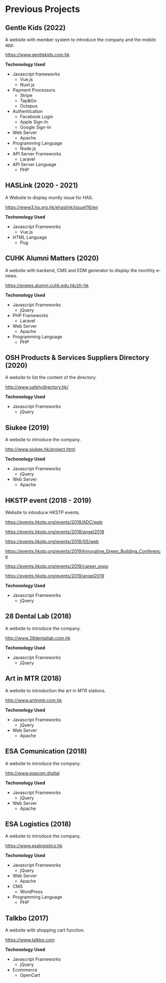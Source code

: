 # Previous Projects

## Gentle Kids (2022)

A website with member system to introduce the company and the mobile app.

https://www.gentlekids.com.hk

**Techonology Used**
- Javascript frameworks
  - Vue.js
  - Nuxt.js
- Payment Processors
  - Stripe
  - Tap&Go
  - Octopus
- Authentication
  - Facebook Login
  - Apple Sign-In
  - Google Sign-In
- Web Server
  - Apache
- Programming Language
  - Node.js
- API Server Frameworks
  - Laravel
- API Server Language
  - PHP

## HASLink (2020 - 2021)

A Website to display montly issue for HAS.

https://www3.ha.org.hk/ehaslink/issue116/en

**Techonology Used**
- Javascript Frameworks
  - Vue.js
- HTML Language
  - Pug

## CUHK Alumni Matters (2020)

A website with backend, CMS and EDM generator to display the monthly e-news.

https://enews.alumni.cuhk.edu.hk/zh-hk

**Techonology Used**
- Javascript Frameworks
  - jQuery
- PHP Frameworks
  - Laravel
- Web Server
  - Apache
- Programming Language
  - PHP

## OSH Products & Services Suppliers Directory (2020)

A website to list the content of the directory.

http://www.safetydirectory.hk/

**Techonology Used**
- Javascript Frameworks
  - jQuery

## Siukee (2019)

A website to introduce the company.

http://www.siukee.hk/project.html

**Techonology Used**
- Javascript Frameworks
  - jQuery
- Web Server
  - Apache

## HKSTP event (2018 - 2019)

Website to introduce HKSTP events.

https://events.hkstp.org/events/2018/ADC/web

https://events.hkstp.org/events/2018/angel2018

https://events.hkstp.org/events/2018/SS/web

https://events.hkstp.org/events/2019/Innovative_Green_Building_Conference

https://events.hkstp.org/events/2019/career_expo

https://events.hkstp.org/events/2019/angel2019

**Techonology Used**
- Javascript Frameworks
  - jQuery

## 28 Dental Lab (2018)

A website to introduce the company.

http://www.28dentallab.com.hk

**Techonology Used**
- Javascript Frameworks
  - jQuery

## Art in MTR (2018)

A website to introduction the art in MTR stations.

http://www.artinmtr.com.hk

**Techonology Used**
- Javascript Frameworks
  - jQuery
- Web Server
  - Apache

## ESA Comunication (2018)

A website to introduce the company.

http://www.esacom.digital

**Techonology Used**
- Javascript Frameworks
  - jQuery
- Web Server
  - Apache

## ESA Logistics (2018)

A website to introduce the company.

https://www.esalogistics.hk

**Techonology Used**
- Javascript Frameworks
  - jQuery
- Web Server
  - Apache
- CMS
  - WordPress
- Programming Language
  - PHP

## Talkbo (2017)

A website with shopping cart function.

https://www.talkbo.com

**Techonology Used**
- Javascript Frameworks
  - jQuery
- Ecommerce
  - OpenCart
